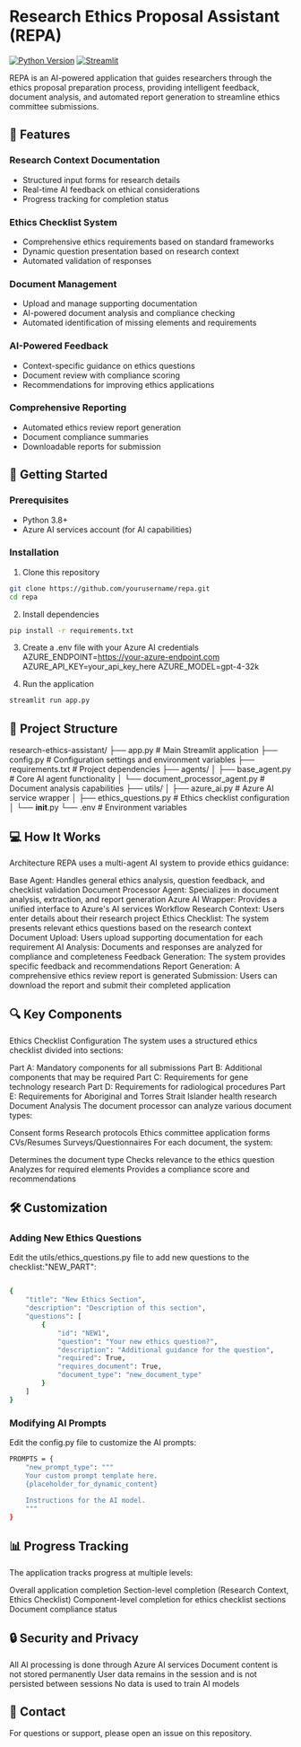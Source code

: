 # Research Ethics Proposal Assistant (REPA)

[![Python Version](https://img.shields.io/badge/python-3.8%2B-blue.svg)](https://www.python.org/downloads/)
[![Streamlit](https://img.shields.io/badge/streamlit-1.15.0%2B-FF4B4B.svg)](https://streamlit.io/)

REPA is an AI-powered application that guides researchers through the ethics proposal preparation process, providing intelligent feedback, document analysis, and automated report generation to streamline ethics committee submissions.

## 🌟 Features

### Research Context Documentation
- Structured input forms for research details
- Real-time AI feedback on ethical considerations
- Progress tracking for completion status

### Ethics Checklist System
- Comprehensive ethics requirements based on standard frameworks
- Dynamic question presentation based on research context
- Automated validation of responses

### Document Management
- Upload and manage supporting documentation
- AI-powered document analysis and compliance checking
- Automated identification of missing elements and requirements

### AI-Powered Feedback
- Context-specific guidance on ethics questions
- Document review with compliance scoring
- Recommendations for improving ethics applications

### Comprehensive Reporting
- Automated ethics review report generation
- Document compliance summaries
- Downloadable reports for submission

## 🚀 Getting Started

### Prerequisites
- Python 3.8+
- Azure AI services account (for AI capabilities)

### Installation

1. Clone this repository
```bash
git clone https://github.com/yourusername/repa.git
cd repa
```

2. Install dependencies
```bash
pip install -r requirements.txt
```
3. Create a .env file with your Azure AI credentials
AZURE_ENDPOINT=https://your-azure-endpoint.com
AZURE_API_KEY=your_api_key_here
AZURE_MODEL=gpt-4-32k

4. Run the application
```bash
streamlit run app.py
```

## 🔧  Project Structure

research-ethics-assistant/
├── app.py                  # Main Streamlit application
├── config.py               # Configuration settings and environment variables
├── requirements.txt        # Project dependencies
├── agents/
│   ├── base_agent.py       # Core AI agent functionality
│   └── document_processor_agent.py  # Document analysis capabilities
├── utils/
│   ├── azure_ai.py         # Azure AI service wrapper
│   ├── ethics_questions.py # Ethics checklist configuration
│   └── __init__.py
└── .env                    # Environment variables 

## 💻  How It Works
Architecture
REPA uses a multi-agent AI system to provide ethics guidance:

Base Agent: Handles general ethics analysis, question feedback, and checklist validation
Document Processor Agent: Specializes in document analysis, extraction, and report generation
Azure AI Wrapper: Provides a unified interface to Azure's AI services
Workflow
Research Context: Users enter details about their research project
Ethics Checklist: The system presents relevant ethics questions based on the research context
Document Upload: Users upload supporting documentation for each requirement
AI Analysis: Documents and responses are analyzed for compliance and completeness
Feedback Generation: The system provides specific feedback and recommendations
Report Generation: A comprehensive ethics review report is generated
Submission: Users can download the report and submit their completed application
## 🔍 Key Components
Ethics Checklist Configuration
The system uses a structured ethics checklist divided into sections:

Part A: Mandatory components for all submissions
Part B: Additional components that may be required
Part C: Requirements for gene technology research
Part D: Requirements for radiological procedures
Part E: Requirements for Aboriginal and Torres Strait Islander health research
Document Analysis
The document processor can analyze various document types:

Consent forms
Research protocols
Ethics committee application forms
CVs/Resumes
Surveys/Questionnaires
For each document, the system:

Determines the document type
Checks relevance to the ethics question
Analyzes for required elements
Provides a compliance score and recommendations
## 🛠️ Customization
### Adding New Ethics Questions
Edit the utils/ethics_questions.py file to add new questions to the checklist:"NEW_PART": 
```bash

{
    "title": "New Ethics Section",
    "description": "Description of this section",
    "questions": [
        {
            "id": "NEW1",
            "question": "Your new ethics question?",
            "description": "Additional guidance for the question",
            "required": True,
            "requires_document": True,
            "document_type": "new_document_type"
        }
    ]
}

```
### Modifying AI Prompts
Edit the config.py file to customize the AI prompts:
```bash
PROMPTS = {
    "new_prompt_type": """
    Your custom prompt template here.
    {placeholder_for_dynamic_content}
    
    Instructions for the AI model.
    """
}
```

## 📊 Progress Tracking
The application tracks progress at multiple levels:

Overall application completion
Section-level completion (Research Context, Ethics Checklist)
Component-level completion for ethics checklist sections
Document compliance status

## 🔒 Security and Privacy
All AI processing is done through Azure AI services
Document content is not stored permanently
User data remains in the session and is not persisted between sessions
No data is used to train AI models

## 📧 Contact
For questions or support, please open an issue on this repository.


